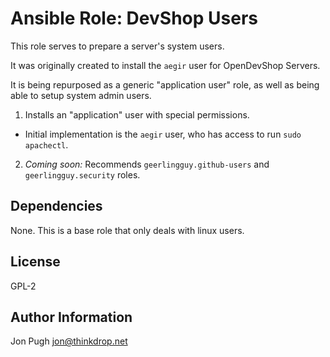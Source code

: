 # Ansible Role: DevShop Users

This role serves to prepare a server's system users. 

It was originally created to install the `aegir` user for OpenDevShop Servers.

It is being repurposed as a generic "application user" role, as well as being
able to setup system admin users. 

1. Installs an "application" user with special permissions.
  - Initial implementation is the `aegir` user, who has access to run `sudo apachectl`. 
2. *Coming soon:* Recommends `geerlingguy.github-users` and `geerlingguy.security` roles.

Dependencies
------------

None. This is a base role that only deals with linux users.

License
-------

GPL-2

Author Information
------------------

Jon Pugh <jon@thinkdrop.net>